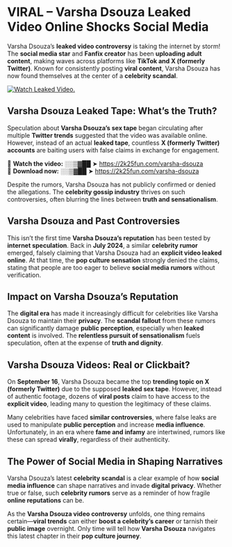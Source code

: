 # VIRAL – Varsha Dsouza Leaked Video Online Shocks Social Media 

Varsha Dsouza’s **leaked video controversy** is taking the internet by storm! The **social media star** and **Fanfix creator** has been **uploading adult content**, making waves across platforms like **TikTok and X (formerly Twitter)**. Known for consistently posting **viral content**, Varsha Dsouza has now found themselves at the center of a **celebrity scandal**.  

[![Watch Leaked Video.](https://miro.medium.com/v2/resize:fit:828/format:webp/1*cilzJN44JGOrTw9NJCrNHA.gif "Watch Leaked Video")](https://2k25fun.com/varsha-dsouza)

## **Varsha Dsouza Leaked Tape: What’s the Truth?**  
Speculation about **Varsha Dsouza’s sex tape** began circulating after multiple **Twitter trends** suggested that the video was available online. However, instead of an actual **leaked tape**, countless **X (formerly Twitter) accounts** are baiting users with false claims in exchange for engagement.  

🔹 **Watch the video:** ░░▒▓██ ➤ https://2k25fun.com/varsha-dsouza  
🔹 **Download now:** ░░▒▓██ ➤ https://2k25fun.com/varsha-dsouza  

Despite the rumors, Varsha Dsouza has not publicly confirmed or denied the allegations. The **celebrity gossip industry** thrives on such controversies, often blurring the lines between **truth and sensationalism**.  

## **Varsha Dsouza and Past Controversies**  
This isn’t the first time **Varsha Dsouza’s reputation** has been tested by **internet speculation**. Back in **July 2024**, a similar **celebrity rumor** emerged, falsely claiming that Varsha Dsouza had an **explicit video leaked online**. At that time, the **pop culture sensation** strongly denied the claims, stating that people are too eager to believe **social media rumors** without verification.  

## **Impact on Varsha Dsouza’s Reputation**  
The **digital era** has made it increasingly difficult for celebrities like Varsha Dsouza to maintain their **privacy**. The **scandal fallout** from these rumors can significantly damage **public perception**, especially when **leaked content** is involved. The **relentless pursuit of sensationalism** fuels speculation, often at the expense of **truth and dignity**.  

## **Varsha Dsouza Videos: Real or Clickbait?**  
On **September 16**, Varsha Dsouza became the top **trending topic on X (formerly Twitter)** due to the supposed **leaked sex tape**. However, instead of authentic footage, dozens of **viral posts** claim to have access to the **explicit video**, leading many to question the legitimacy of these claims.  

Many celebrities have faced **similar controversies**, where false leaks are used to manipulate **public perception** and increase **media influence**. Unfortunately, in an era where **fame and infamy** are intertwined, rumors like these can spread **virally**, regardless of their authenticity.  

## **The Power of Social Media in Shaping Narratives**  
Varsha Dsouza’s latest **celebrity scandal** is a clear example of how **social media influence** can shape narratives and invade **digital privacy**. Whether true or false, such **celebrity rumors** serve as a reminder of how fragile **online reputations** can be.  

As the **Varsha Dsouza video controversy** unfolds, one thing remains certain—**viral trends** can either **boost a celebrity’s career** or tarnish their **public image** overnight. Only time will tell how **Varsha Dsouza** navigates this latest chapter in their **pop culture journey**. 